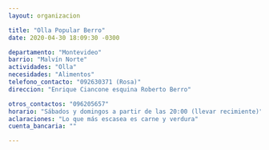 ```yaml
---
layout: organizacion

title: "Olla Popular Berro"
date: 2020-04-30 18:09:30 -0300

departamento: "Montevideo"
barrio: "Malvín Norte"
actividades: "Olla"
necesidades: "Alimentos"
telefono_contacto: "092630371 (Rosa)"
direccion: "Enrique Ciancone esquina Roberto Berro"

otros_contactos: "096205657"
horario: "Sábados y domingos a partir de las 20:00 (llevar recimiente)"
aclaraciones: "Lo que más escasea es carne y verdura"
cuenta_bancaria: ""

---
```

